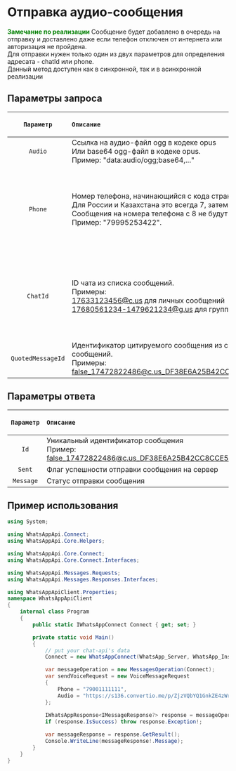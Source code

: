 ﻿# Отправка аудио-сообщения
**<span style="color:green">Замечание по реализации</span>** Сообщение будет добавлено в очередь на отправку и доставлено даже если телефон отключен от интернета или авторизация не пройдена.<br>
Для отправки нужен только один из двух параметров для определения адресата - chatId или phone.<br/>
Данный метод доступен как в синхронной, так и в асинхронной реализации

## Параметры запроса
| `Параметр` | `Описание`                        | `Тип данных параметра` | `Обязательный параметр` |
|:----------:|:----------------------------------|:----------------------:|:-----------------------:|
|  `Audio`   | Ссылка на аудио-файл ogg в кодеке opus <br/> Или base64 ogg-файл в кодеке opus. <br/> Пример: "data:audio/ogg;base64,..."  | `String` | <ul><li>- [x] </li></ul> |
|  `Phone`   | Номер телефона, начинающийся с кода страны. <br/> Для России и Казахстана это всегда 7, затем 10 цифр. <br/> Сообщения на номера телефона с 8 не будут доставлены. <br/> Пример: "79995253422". | `String` | <ul><li>- [x] Указан только Phone</li><li>- [ ] Указан только ChatId</li></ul> |
|  `ChatId`  | ID чата из списка сообщений. <br/> Примеры: <br/> 17633123456@c.us для личных сообщений<br/> 17680561234-1479621234@g.us для группы. | `String` | <ul><li>- [x] Указан только ChatId</li><li>- [ ] Указан только Phone</li></ul> |
|  `QuotedMessageId`  | Идентификатор цитируемого сообщения из списка сообщений. <br/> Примеры: <br/> false_17472822486@c.us_DF38E6A25B42CC8CCE57EC40F | `String` | <ul><li>- [ ] </li></ul> |

## Параметры ответа
|  `Параметр`   | `Описание`                        | `Тип данных параметра` | 
|:-------------:|:----------------------------------|:----------------------:|
|     `Id`      | Уникальный идентификатор сообщения<br/>Пример: false_17472822486@c.us_DF38E6A25B42CC8CCE57EC40F | `String`
|    `Sent`     | Флаг успешности отправки сообщения на сервер | `Boolean`
|   `Message`   | Статус отправки сообщения<br/> | `String`

## Пример использования
```csharp
using System;

using WhatsAppApi.Connect;
using WhatsAppApi.Core.Helpers;

using WhatsAppApi.Core.Connect;
using WhatsAppApi.Core.Connect.Interfaces;

using WhatsAppApi.Messages.Requests;
using WhatsAppApi.Messages.Responses.Interfaces;

using WhatsAppApiClient.Properties;
namespace WhatsAppApiClient
{
    internal class Program
    {
        public static IWhatsAppConnect Connect { get; set; }

        private static void Main()
        {
            // put your chat-api's data
            Connect = new WhatsAppConnect(WhatsApp_Server, WhatsApp_Instance, WhatsApp_Token); 

            var messageOperation = new MessagesOperation(Connect);
            var sendVoiceRequest = new VoiceMessageRequest
            {
                Phone = "79001111111",
                Audio = "https://s136.convertio.me/p/ZjzVQbYQ1GnkZE4zWrTxEg/3580b0b96441389cdb6a640615131cff/Snoop_Dogg_feat_The_Doors_-_Riders_on_the_storm_Fredwreck_Remix_393298.opus",
            };
        
            IWhatsAppResponse<IMessageResponse?> response = messageOperation.SendVoiceMessage(sendVoiceRequest);
            if (response.IsSuccess) throw response.Exception!;

            var messageResponse = response.GetResult();
            Console.WriteLine(messageResponse!.Message);
        }
    }
}
```